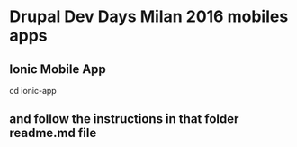 # Drupal Dev Days Milan 2016 mobiles apps

## Ionic Mobile App

cd ionic-app 

## and follow the instructions in that folder readme.md file